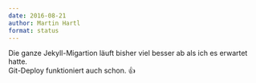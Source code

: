 ```yaml
---
date: 2016-08-21
author: Martin Hartl
format: status
---
```


Die ganze Jekyll-Migartion läuft bisher viel besser ab als ich es erwartet hatte.  
Git-Deploy funktioniert auch schon. 👍